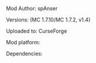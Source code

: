 Mod Author: spAnser

Versions:
     (MC 1.7.10/MC 1.7.2, v1.4)

Uploaded to: CurseForge

Mod platform: 

Dependencies:
